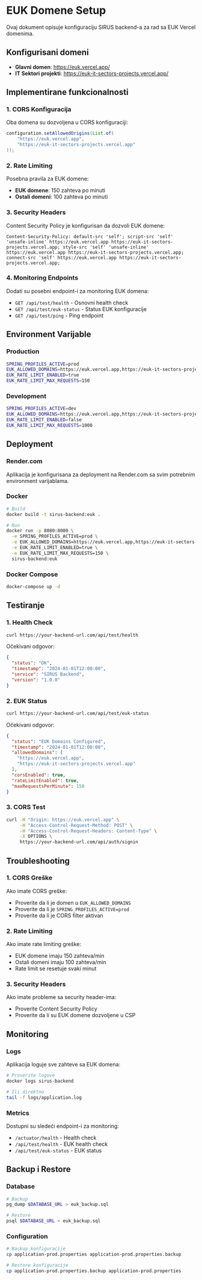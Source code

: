 # EUK Domene Setup

Ovaj dokument opisuje konfiguraciju SIRUS backend-a za rad sa EUK Vercel domenima.

## Konfigurisani domeni

- **Glavni domen**: https://euk.vercel.app/
- **IT Sektori projekti**: https://euk-it-sectors-projects.vercel.app/

## Implementirane funkcionalnosti

### 1. CORS Konfiguracija

Oba domena su dozvoljena u CORS konfiguraciji:

```java
configuration.setAllowedOrigins(List.of(
    "https://euk.vercel.app",
    "https://euk-it-sectors-projects.vercel.app"
));
```

### 2. Rate Limiting

Posebna pravila za EUK domene:
- **EUK domene**: 150 zahteva po minuti
- **Ostali domeni**: 100 zahteva po minuti

### 3. Security Headers

Content Security Policy je konfigurisan da dozvoli EUK domene:

```
Content-Security-Policy: default-src 'self'; script-src 'self' 'unsafe-inline' https://euk.vercel.app https://euk-it-sectors-projects.vercel.app; style-src 'self' 'unsafe-inline' https://euk.vercel.app https://euk-it-sectors-projects.vercel.app; connect-src 'self' https://euk.vercel.app https://euk-it-sectors-projects.vercel.app;
```

### 4. Monitoring Endpoints

Dodati su posebni endpoint-i za monitoring EUK domena:

- `GET /api/test/health` - Osnovni health check
- `GET /api/test/euk-status` - Status EUK konfiguracije
- `GET /api/test/ping` - Ping endpoint

## Environment Varijable

### Production

```bash
SPRING_PROFILES_ACTIVE=prod
EUK_ALLOWED_DOMAINS=https://euk.vercel.app,https://euk-it-sectors-projects.vercel.app
EUK_RATE_LIMIT_ENABLED=true
EUK_RATE_LIMIT_MAX_REQUESTS=150
```

### Development

```bash
SPRING_PROFILES_ACTIVE=dev
EUK_ALLOWED_DOMAINS=https://euk.vercel.app,https://euk-it-sectors-projects.vercel.app,http://localhost:3000,http://localhost:3001
EUK_RATE_LIMIT_ENABLED=false
EUK_RATE_LIMIT_MAX_REQUESTS=1000
```

## Deployment

### Render.com

Aplikacija je konfigurisana za deployment na Render.com sa svim potrebnim environment varijablama.

### Docker

```bash
# Build
docker build -t sirus-backend:euk .

# Run
docker run -p 8080:8080 \
  -e SPRING_PROFILES_ACTIVE=prod \
  -e EUK_ALLOWED_DOMAINS=https://euk.vercel.app,https://euk-it-sectors-projects.vercel.app \
  -e EUK_RATE_LIMIT_ENABLED=true \
  -e EUK_RATE_LIMIT_MAX_REQUESTS=150 \
  sirus-backend:euk
```

### Docker Compose

```bash
docker-compose up -d
```

## Testiranje

### 1. Health Check

```bash
curl https://your-backend-url.com/api/test/health
```

Očekivani odgovor:
```json
{
  "status": "OK",
  "timestamp": "2024-01-01T12:00:00",
  "service": "SIRUS Backend",
  "version": "1.0.0"
}
```

### 2. EUK Status

```bash
curl https://your-backend-url.com/api/test/euk-status
```

Očekivani odgovor:
```json
{
  "status": "EUK Domains Configured",
  "timestamp": "2024-01-01T12:00:00",
  "allowedDomains": [
    "https://euk.vercel.app",
    "https://euk-it-sectors-projects.vercel.app"
  ],
  "corsEnabled": true,
  "rateLimitEnabled": true,
  "maxRequestsPerMinute": 150
}
```

### 3. CORS Test

```bash
curl -H "Origin: https://euk.vercel.app" \
     -H "Access-Control-Request-Method: POST" \
     -H "Access-Control-Request-Headers: Content-Type" \
     -X OPTIONS \
     https://your-backend-url.com/api/auth/signin
```

## Troubleshooting

### 1. CORS Greške

Ako imate CORS greške:
- Proverite da li je domen u `EUK_ALLOWED_DOMAINS`
- Proverite da li je `SPRING_PROFILES_ACTIVE=prod`
- Proverite da li je CORS filter aktivan

### 2. Rate Limiting

Ako imate rate limiting greške:
- EUK domene imaju 150 zahteva/min
- Ostali domeni imaju 100 zahteva/min
- Rate limit se resetuje svaki minut

### 3. Security Headers

Ako imate probleme sa security header-ima:
- Proverite Content Security Policy
- Proverite da li su EUK domene dozvoljene u CSP

## Monitoring

### Logs

Aplikacija loguje sve zahteve sa EUK domena:

```bash
# Proverite logove
docker logs sirus-backend

# Ili direktno
tail -f logs/application.log
```

### Metrics

Dostupni su sledeći endpoint-i za monitoring:
- `/actuator/health` - Health check
- `/api/test/health` - EUK health check
- `/api/test/euk-status` - EUK status

## Backup i Restore

### Database

```bash
# Backup
pg_dump $DATABASE_URL > euk_backup.sql

# Restore
psql $DATABASE_URL < euk_backup.sql
```

### Configuration

```bash
# Backup konfiguracije
cp application-prod.properties application-prod.properties.backup

# Restore konfiguracije
cp application-prod.properties.backup application-prod.properties
``` 